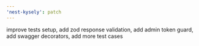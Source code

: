 ```yaml
---
'nest-kysely': patch
---
```


improve tests setup, add zod response validation, add admin token guard, add swagger decorators, add more test cases
